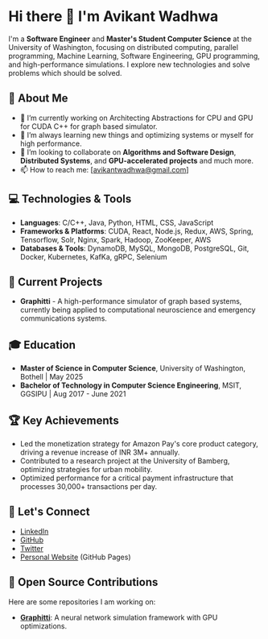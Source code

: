 
<!--
**wadhwaavikant/wadhwaavikant** is a ✨ _special_ ✨ repository because its `README.md` (this file) appears on your GitHub profile.

Here are some ideas to get you started:

- 🔭 I’m currently working on ...
- 🌱 I’m currently learning ...
- 👯 I’m looking to collaborate on ...
- 🤔 I’m looking for help with ...
- 💬 Ask me about ...
- 📫 How to reach me: ...
- 😄 Pronouns: ...
- ⚡ Fun fact: ...
-->

# Hi there 👋 I'm Avikant Wadhwa

I'm a **Software Engineer** and **Master's Student Computer Science** at the University of Washington, focusing on distributed computing, parallel programming, Machine Learning, Software Engineering, GPU programming, and high-performance simulations. I explore new technologies and solve problems which should be solved.

## 🚀 About Me

- 🔭 I’m currently working on Architecting Abstractions for CPU and GPU for CUDA C++ for graph based simulator.
- 🌱 I’m always learning new things and optimizing systems or myself for high performance.
- 👯 I’m looking to collaborate on **Algorithms and Software Design**, **Distributed Systems**, and **GPU-accelerated projects** and much more.
- 📫 How to reach me: [avikantwadhwa@gmail.com]

## 💻 Technologies & Tools

- **Languages**: C/C++, Java, Python, HTML, CSS, JavaScript
- **Frameworks & Platforms**: CUDA, React, Node.js, Redux, AWS, Spring, Tensorflow, Solr, Nginx, Spark, Hadoop, ZooKeeper, AWS
- **Databases & Tools**: DynamoDB, MySQL, MongoDB, PostgreSQL, Git, Docker, Kubernetes, KafKa, gRPC, Selenium

## 🌱 Current Projects

- **Graphitti** - A high-performance simulator of graph based systems, currently being applied to computational neuroscience and emergency communications systems.

## 🎓 Education

- **Master of Science in Computer Science**, University of Washington, Bothell | May 2025
- **Bachelor of Technology in Computer Science Engineering**, MSIT, GGSIPU | Aug 2017 - June 2021

## 🏆 Key Achievements

- Led the monetization strategy for Amazon Pay's core product category, driving a revenue increase of INR 3M+ annually.
- Contributed to a research project at the University of Bamberg, optimizing strategies for urban mobility.
- Optimized performance for a critical payment infrastructure that processes 30,000+ transactions per day.

## 📣 Let's Connect

- [LinkedIn](https://www.linkedin.com/in/avikant-wadhwa/)
- [GitHub](https://github.com/avikantwadhwa)
- [Twitter](https://twitter.com/avikantwadhwa)
- [Personal Website](https://avikantwadhwa.github.io) (GitHub Pages)

## 📜 Open Source Contributions

Here are some repositories I am working on:

- **[Graphitti](https://github.com/UWB-Biocomputing/Graphitti)**: A neural network simulation framework with GPU optimizations.

